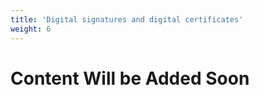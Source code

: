 ```yaml
---
title: 'Digital signatures and digital certificates'
weight: 6
---
```


# Content Will be Added Soon